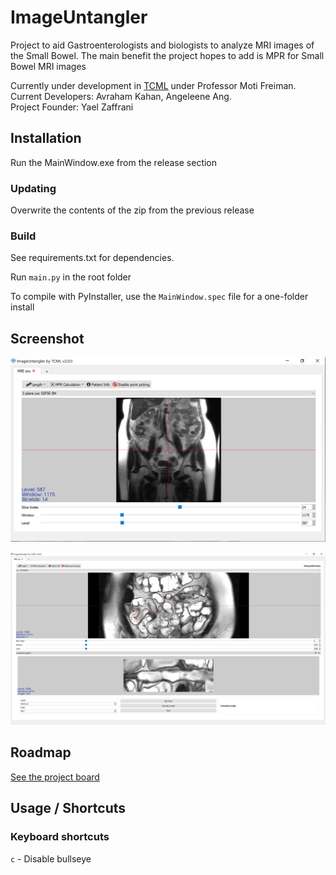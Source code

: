 # ImageUntangler

Project to aid Gastroenterologists and biologists to analyze MRI images of the Small Bowel. The main benefit the project hopes to add is MPR for Small Bowel MRI images

Currently under development in [TCML](https://tcml-bme.github.io/) under Professor Moti Freiman.  
Current Developers: Avraham Kahan, Angeleene Ang.  
Project Founder: Yael Zaffrani

## Installation

Run the MainWindow.exe from the release section

### Updating

Overwrite the contents of the zip from the previous release

### Build

See requirements.txt for dependencies.

Run `main.py` in the root folder

To compile with PyInstaller, use the `MainWindow.spec` file for a one-folder install

## Screenshot

![screenshot](screenshot.PNG)

![screenshot](screenshot_2.PNG)

## Roadmap

[See the project board](https://github.com/TechnionComputationalMRILab/ImageUntangler/projects/1)

## Usage / Shortcuts

### Keyboard shortcuts

`c` - Disable bullseye